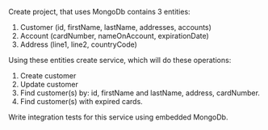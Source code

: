 Create project, that uses MongoDb contains 3 entities:
1. Customer (id, firstName, lastName, addresses, accounts)
2. Account (cardNumber, nameOnAccount, expirationDate)
3. Address (line1, line2, countryCode)

Using these entities create service, which will do these operations:
1. Create customer
2. Update customer
3. Find customer(s) by: id, firstName and lastName, address, cardNumber.
4. Find customer(s) with expired cards.

Write integration tests for this service using embedded MongoDb.